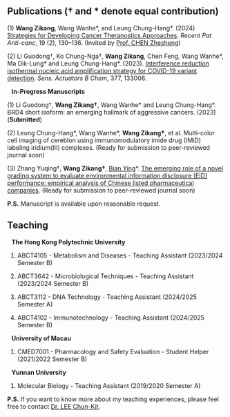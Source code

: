 ## Publications († and * denote equal contribution)

(1) **Wang Zikang**, Wang Wanhe*, and Leung Chung-Hang*. (2024) [Strategies for Developing Cancer Theranostics Approaches](https://www.eurekaselect.com/article/131687). _Recent Pat Anti-canc_, 19 (2), 130–136. (Invited by [Prof. CHEN Zhesheng](https://www.stjohns.edu/academics/faculty/zhe-sheng-chen))

(2) Li Guodong†, Ko Chung-Nga†, **Wang Zikang**, Chen Feng, Wang Wanhe*, Ma Dik-Lung* and Leung Chung-Hang*. (2023). [Interference reduction isothermal nucleic acid amplification strategy for COVID-19 variant detection](https://www.sciencedirect.com/science/article/pii/S0925400522016495?via%3Dihub#fig0030). _Sens. Actuators B Chem_, 377, 133006.


<h4 style="margin:0 10px 0;">In-Progress Manuscripts</h4> 

(1) Li Guodong†, **Wang Zikang†**, Wang Wanhe* and Leung Chung-Hang*. BRD4 short isoform: an emerging hallmark of aggressive cancers. (2023) (**Submitted**)

(2) Leung Chung-Hang*, Wang Wanhe*, **Wang Zikang†**, et al. Multi-color cell imaging of cereblon using immunomodulatory imide drug (IMiD) labeling iridium(III) complexes. (Ready for submission to peer-reviewed journal soon)

(3) Zhang Yuqing†, **Wang Zikang†**, [Bian Ying](https://sklqrcm.um.edu.mo/ying-bian/)*. [The emerging role of a novel grading system to evaluate environmental information disclosure (EID) performance: empirical analysis of Chinese listed pharmaceutical companies](https://www.researchsquare.com/article/rs-4985385/v1). (Ready for submission to peer-reviewed journal soon)

**P.S.** Manuscript is available upon reasonable request.

## Teaching

<h4 style="margin:0 10px 0;">The Hong Kong Polytechnic University</h4> 

1. ABCT4105 - Metabolism and Diseases - Teaching Assistant (2023/2024 Semester B)

2. ABCT3642 - Microbiological Techniques - Teaching Assistant (2023/2024 Semester B)

3. ABCT3112 - DNA Technology - Teaching Assistant (2024/2025 Semester A)

4. ABCT4102 - Immunotechnology - Teaching Assistant (2024/2025 Semester B)

<h4 style="margin:0 10px 0;">University of Macau</h4>

1. CMED7001 - Pharmacology and Safety Evaluation - Student Helper (2021/2022 Semester B)

<h4 style="margin:0 10px 0;">Yunnan University</h4>

1. Molecular Biology - Teaching Assistant (2019/2020 Semester A)

**P.S.** If you want to know more about my teaching experiences, please feel free to contact [Dr. LEE Chun-Kit](mailto:alan-ck.lee@polyu.edu.hk).
